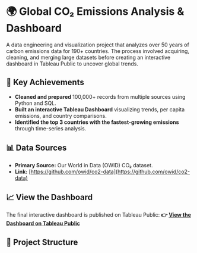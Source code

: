 # 🌍 Global CO₂ Emissions Analysis & Dashboard

A data engineering and visualization project that analyzes over 50 years of carbon emissions data for 190+ countries. The process involved acquiring, cleaning, and merging large datasets before creating an interactive dashboard in Tableau Public to uncover global trends.

## 🚀 Key Achievements
- **Cleaned and prepared** 100,000+ records from multiple sources using Python and SQL.
- **Built an interactive Tableau Dashboard** visualizing trends, per capita emissions, and country comparisons.
- **Identified the top 3 countries with the fastest-growing emissions** through time-series analysis.

## 📊 Data Sources
- **Primary Source:** Our World in Data (OWID) CO₂ dataset.
- **Link:** [https://github.com/owid/co2-data](https://github.com/owid/co2-data)

## 📈 View the Dashboard
The final interactive dashboard is published on Tableau Public:
**👉 [View the Dashboard on Tableau Public](https://public.tableau.com/your-profile/your-dashboard-name)** 

## 📁 Project Structure